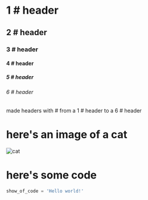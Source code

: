 # 1 # header
## 2 # header
### 3 # header
#### 4 # header
##### 5 # header
###### 6 # header
made headers with # from a 1 # header to a 6 # header

# here's an image of a cat
![cat](https://octodex.github.com/images/yaktocat.png)

# here's some code
``` python
show_of_code = 'Hello world!'
```

